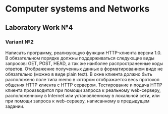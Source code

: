 # Computer systems and Networks
## Laboratory Work №4
### Variant №2

Написать программу, реализующую функции HTTP-клиента версии 1.0. В обязательном порядке должны поддерживаться следующие виды запросов: GET, POST, HEAD, а так же наиболее распространенные коды ответов. Отображение полученных данных в форматированном виде не обязательно (можно в виде plain text). В окне клиента должно быть расположено поле типа memo в котором отображается весь протокол общения HTTP клиента с HTTP сервером. Тестирование и подача HTTP клиента производится при помощи запроса к реальному web-серверу, расположенному в Internet или установленному в локальной сети, или при помощи запроса к web-серверу, написанному в предыдущем задании.